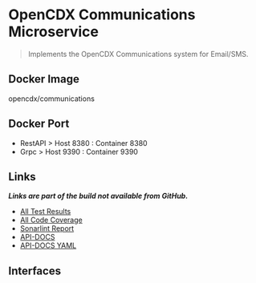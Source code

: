 # OpenCDX Communications Microservice
> Implements the OpenCDX Communications system for Email/SMS.

## Docker Image
opencdx/communications

## Docker Port
- RestAPI > Host 8380 : Container 8380
- Grpc > Host 9390 : Container 9390

## Links
_**Links are part of the build not available from GitHub.**_
- [All Test Results](build/reports/tests/test/index.html)
- [All Code Coverage](build/reports/jacoco/test/html/index.html)
- [Sonarlint Report](build/reports/sonarlint/sonarlintMain.html)
- [API-DOCS](http://localhost:8380/api-docs)
- [API-DOCS YAML](http://localhost:8380/api-docs.yaml)
## Interfaces